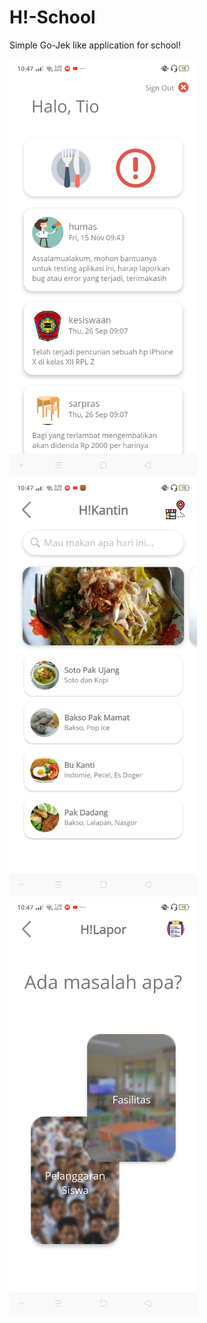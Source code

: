 # H!-School

Simple Go-Jek like application for school!

<img src="screenshots/hinews.png" width="300"/>
<img src="screenshots/hikantin.png" width="300"/>
<img src="screenshots/hilapor.png" width="300"/>

